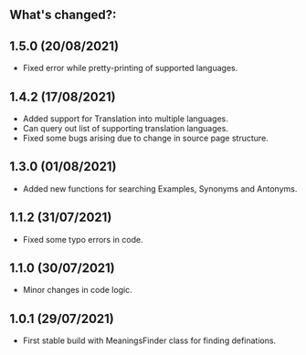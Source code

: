 What's changed?:
--------------

1.5.0 (20/08/2021)
------------------
*   Fixed error while pretty-printing of supported languages.

1.4.2 (17/08/2021)
------------------
*   Added support for Translation into multiple languages.
*   Can query out list of supporting translation languages.
*   Fixed some bugs arising due to change in source page structure.

1.3.0 (01/08/2021)
------------------
*   Added new functions for searching Examples, Synonyms and Antonyms.

1.1.2 (31/07/2021)
------------------
*   Fixed some typo errors in code.

1.1.0 (30/07/2021)
------------------
*   Minor changes in code logic.

1.0.1 (29/07/2021)
------------------
*   First stable build with MeaningsFinder class for finding definations.
